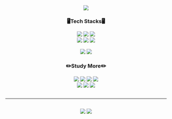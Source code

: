 <div align=center>
  <img src="https://capsule-render.vercel.app/api?height=200&text=Ga%Young %Yang&fontColor=eaeaea&fontAlign=50&fontAlignY=30&desc=Programmer&descAlign=70&descAlignY=61&type=waving&color=7f7f7f"/>
  
  <h3>🖥️Tech Stacks🖥️</h3>
  <img src="https://img.shields.io/badge/HTML5-E34F26?style=flat-square&logo=html5&logoColor=white"/>
  <img src="https://img.shields.io/badge/CSS-1572B6?style=flat-square&logo=css3&logoColor=white"/>
  <img src="https://img.shields.io/badge/JavaScript-F7DF1E?style=flat-square&logo=javascript&logoColor=white"/>
  <br>
  
  <img src="https://img.shields.io/badge/C-A8B9CC?style=flat-square&logo=C&logoColor=white"/>
  <img src="https://img.shields.io/badge/Java-007396?style=flat-square&logo=Java&logoColor=white"/>
  <img src="https://img.shields.io/badge/Python-3776AB?style=flat-square&logo=python&logoColor=white"/>
  <br><br>
  
  <img src="https://img.shields.io/badge/Adobephotoshop-31A8FF?style=flat-square&logo=adobephotoshop&logoColor=white"/>
  <img src="https://img.shields.io/badge/Adobeillustrator-FF9A00?style=flat-square&logo=adobeillustrator&logoColor=white"/>
  <br>
  
  <h3>✏️Study More✏️</h3>
  <img src="https://img.shields.io/badge/Spring-6DB33F?style=flat-square&logo=spring&logoColor=white"/>
  <img src="https://img.shields.io/badge/SpringBoot-6DB33F?style=flat-square&logo=springboot&logoColor=white"/>
  <img src="https://img.shields.io/badge/JSP-777BB4?style=flat-square&logo=Java&logoColor=white"/>
  <img src="https://img.shields.io/badge/Oracle-F80000?style=flat-square&logo=Oracle&logoColor=white"/>
  <br>
  <img src="https://img.shields.io/badge/React-61DAFB?style=flat-square&logo=react&logoColor=white"/>
  <img src="https://img.shields.io/badge/Node.js-339933?style=flat-square&logo=nodedotjs&logoColor=white"/>
  <img src="https://img.shields.io/badge/Android Studio-3DDC84?style=flat-square&logo=androidstudio&logoColor=white"/>
  <br>
  <br>
  
  <hr>
  <br>
</div>

<div align=center>
  <img src="https://github-readme-stats.vercel.app/api/top-langs/?username=dana0221&layout=compact&theme=dark"/>
  <img src="https://github-readme-stats.vercel.app/api?username=dana0221&show_icons=true&theme=dark"/>
</div>
